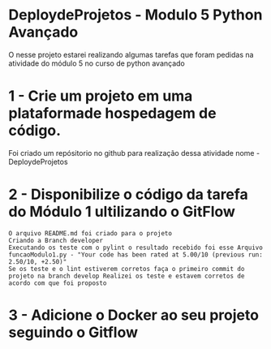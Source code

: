 # DeploydeProjetos - Modulo 5 Python Avançado

O nesse projeto estarei realizando algumas tarefas que foram pedidas na atividade do módulo 5 no curso de python avançado

# 1 - Crie um projeto em uma plataformade hospedagem de código.

Foi criado um repósitorio no github para realização dessa atividade nome - DeploydeProjetos

# 2 - Disponibilize o código da tarefa do Módulo 1 ultilizando o GitFlow

    O arquivo README.md foi criado para o projeto
    Criando a Branch developer
    Executando os teste com o pylint o resultado recebido foi esse Arquivo funcaoModulo1.py - "Your code has been rated at 5.00/10 (previous run: 2.50/10, +2.50)"
    Se os teste e o lint estiverem corretos faça o primeiro commit do projeto na branch develop Realizei os teste e estavem corretos de acordo com que foi proposto

# 3 - Adicione o Docker ao seu projeto seguindo o Gitflow